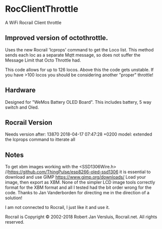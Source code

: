 # RocClientThrottle
A WiFi Rocrail Client throttle 


## Improved version of octothrottle. 
Uses the new Rocrail 'lcprops' command to get the Loco list. This method sends each loc as a separate Mqtt message, so does not suffer the Message Limit that Octo Throttle had. 

This code allows for up to 126 locos. Above this the code gets unstable. If you have >100 locos you should be considering another "proper" throttle!  

## Hardware
Designed for "WeMos Battery OLED Board". This includes battery, 5 way switch and Oled.

## Rocrail Version
Needs version after: 13870 2018-04-17 07:47:28 +0200 model: extended the lcprops command to itterate all

## Notes
To get xbm images working with the <SSD1306Wire.h>  //https://github.com/ThingPulse/esp8266-oled-ssd1306 it is essential to download and use GIMP https://www.gimp.org/downloads/ Load your image, then export as XBM. None of the simpler LCD image tools correctly format for the XBM format and all I tested had the bit order wrong for the code. Thanks to Jan Vanderborden for directing me in the direction of a solution! 

I am not connected to Rocrail, I just like it and use it.

Rocrail is  Copyright © 2002-2018 Robert Jan Versluis, Rocrail.net. All rights reserved.

